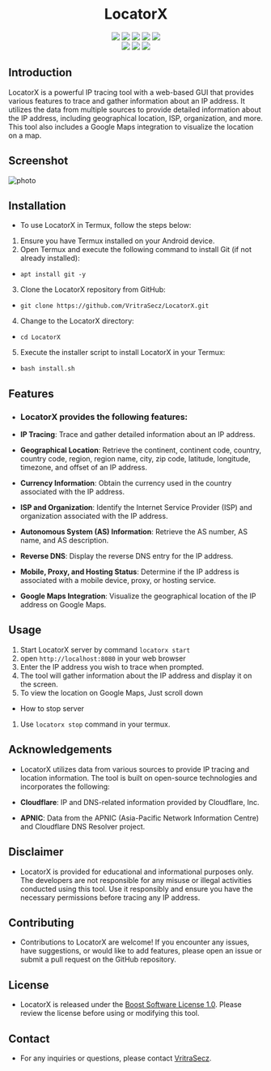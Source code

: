 <h1 align="center">LocatorX</h1>

<p align="center">
  <img src="https://img.shields.io/github/stars/VritraSecz/LocatorX?style=for-the-badge&color=orange">
  <img src="https://img.shields.io/github/forks/VritraSecz/LocatorX?color=cyan&style=for-the-badge&color=purple">
  <img src="https://img.shields.io/github/watchers/VritraSecz/LocatorX?color=cyan&style=for-the-badge&color=purple">
  <img src="https://img.shields.io/github/issues/VritraSecz/LocatorX?color=red&style=for-the-badge">
  <img src="https://img.shields.io/github/license/VritraSecz/LocatorX?style=for-the-badge&color=blue">
<br>
  <img src="https://img.shields.io/badge/Author-Alex Butler-purple?style=flat-square">
  <img src="https://img.shields.io/badge/Open%20Source-Yes-cyan?style=flat-square">
  <img src="https://img.shields.io/badge/Written%20In-Python-blue?style=flat-square">
</p>

## Introduction
LocatorX is a powerful IP tracing tool with a web-based GUI that provides various features to trace and gather information about an IP address. It utilizes the data from multiple sources to provide detailed information about the IP address, including geographical location, ISP, organization, and more. This tool also includes a Google Maps integration to visualize the location on a map.

## Screenshot

![photo](https://i.ibb.co/x25SC9q/Screenshot-2023-06-21-13-05-09-057-edit-com-android-chrome.jpg)

## Installation
- To use LocatorX in Termux, follow the steps below:

1. Ensure you have Termux installed on your Android device.
2. Open Termux and execute the following command to install Git (if not already installed):

- ` apt install git -y `

3. Clone the LocatorX repository from GitHub:

- ` git clone https://github.com/VritraSecz/LocatorX.git `

4. Change to the LocatorX directory:

- ` cd LocatorX `

5. Execute the installer script to install LocatorX in your Termux:

- ` bash install.sh `


## Features
- ### LocatorX provides the following features:

- **IP Tracing**: Trace and gather detailed information about an IP address.
- **Geographical Location**: Retrieve the continent, continent code, country, country code, region, region name, city, zip code, latitude, longitude, timezone, and offset of an IP address.
- **Currency Information**: Obtain the currency used in the country associated with the IP address.
- **ISP and Organization**: Identify the Internet Service Provider (ISP) and organization associated with the IP address.
- **Autonomous System (AS) Information**: Retrieve the AS number, AS name, and AS description.
- **Reverse DNS**: Display the reverse DNS entry for the IP address.
- **Mobile, Proxy, and Hosting Status**: Determine if the IP address is associated with a mobile device, proxy, or hosting service.
- **Google Maps Integration**: Visualize the geographical location of the IP address on Google Maps.

## Usage

1. Start LocatorX server by command ` locatorx start `
2. open ` http://localhost:8080 ` in your web browser
3. Enter the IP address you wish to trace when prompted.
4. The tool will gather information about the IP address and display it on the screen.
5. To view the location on Google Maps, Just scroll down

- How to stop server
1. Use ` locatorx stop ` command in your termux.

## Acknowledgements
- LocatorX utilizes data from various sources to provide IP tracing and location information. The tool is built on open-source technologies and incorporates the following:

- **Cloudflare**: IP and DNS-related information provided by Cloudflare, Inc.
- **APNIC**: Data from the APNIC (Asia-Pacific Network Information Centre) and Cloudflare DNS Resolver project.

## Disclaimer
- LocatorX is provided for educational and informational purposes only. The developers are not responsible for any misuse or illegal activities conducted using this tool. Use it responsibly and ensure you have the necessary permissions before tracing any IP address.

## Contributing
- Contributions to LocatorX are welcome! If you encounter any issues, have suggestions, or would like to add features, please open an issue or submit a pull request on the GitHub repository.

## License
- LocatorX is released under the [Boost Software License 1.0](https://github.com/VritraSecz/LocatorX/blob/main/LICENSE). Please review the license before using or modifying this tool.

## Contact
- For any inquiries or questions, please contact [VritraSecz](https://telegram.me/ethicxbot).

